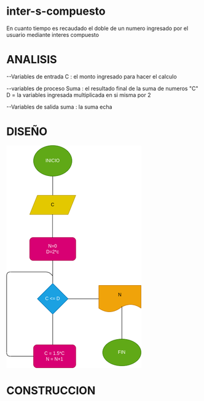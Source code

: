 # inter-s-compuesto
En cuanto tiempo es recaudado el doble de un numero ingresado por el usuario mediante interes compuesto

# ANALISIS
--Variables de entrada C : el monto ingresado para hacer el calculo

--variables de proceso Suma : el resultado final de la suma de numeros "C" D = la variables ingresada multiplicada en si misma por 2

--Variables de salida suma : la suma echa

# DISEÑO
![Diagrama de flujo](diagrama.png "Diagrama de flujo")

# CONSTRUCCION 